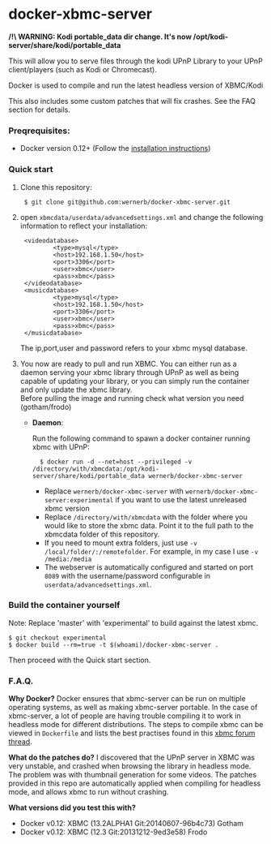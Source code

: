 # docker-xbmc-server

**/!\ WARNING: Kodi portable_data dir change. It's now /opt/kodi-server/share/kodi/portable_data**

This will allow you to serve files through the kodi UPnP Library to your UPnP client/players (such as Kodi or Chromecast). 

Docker is used to compile and run the latest headless version of XBMC/Kodi 

This also includes some custom patches that will fix crashes. See the FAQ section for details.

### Preqrequisites:
* Docker version 0.12+ (Follow the [installation instructions](https://docs.docker.com/))

### Quick start

1. Clone this repository:
        
        $ git clone git@github.com:wernerb/docker-xbmc-server.git

2. open `xbmcdata/userdata/advancedsettings.xml` and change the following information to reflect your installation:

        <videodatabase>
                <type>mysql</type>
                <host>192.168.1.50</host>
                <port>3306</port>
                <user>xbmc</user>
                <pass>xbmc</pass>
        </videodatabase>
        <musicdatabase>
                <type>mysql</type>
                <host>192.168.1.50</host>
                <port>3306</port>
                <user>xbmc</user>
                <pass>xbmc</pass>
        </musicdatabase>
        
    The ip,port,user and password refers to your xbmc mysql database.

3. You now are ready to pull and run XBMC. You can either run as a daemon serving your xbmc library through UPnP as well as being capable of updating your library, or you can simply run the container and only update the xbmc library.  
    Before pulling the image and running check what version you need (gotham/frodo)

    * __Daemon__:  

        Run the following command to spawn a docker container running xbmc with UPnP:

            $ docker run -d --net=host --privileged -v /directory/with/xbmcdata:/opt/kodi-server/share/kodi/portable_data wernerb/docker-xbmc-server
        
        * Replace `wernerb/docker-xbmc-server` with `wernerb/docker-xbmc-server:experimental` if you want to use the latest unreleased xbmc version
        * Replace `/directory/with/xbmcdata` with the folder where you would like to store the xbmc data. Point it to the full path to the xbmcdata folder of this repository.
        * If you need to mount extra folders, just use `-v /local/folder/:/remotefolder`. For example, in my case I use `-v /media:/media` 
        * The webserver is automatically configured and started on port `8089` with the username/password configurable in `userdata/advancedsettings.xml`.
        
### Build the container yourself
Note: Replace 'master' with 'experimental' to build against the latest xbmc.  
  
    $ git checkout experimental 
    $ docker build --rm=true -t $(whoami)/docker-xbmc-server .
    
Then proceed with the Quick start section.

### F.A.Q.

__Why Docker?__ 
Docker ensures that xbmc-server can be run on multiple operating systems, as well as making xbmc-server portable. In the case of xbmc-server, a lot of people are having trouble compiling it to work in headless mode for different distributions. The steps to compile xbmc can be viewed in `Dockerfile` and lists the best practises found in this [xbmc forum thread](http://forum.xbmc.org/showthread.php?tid=132919).

__What do the patches do?__
I discovered that the UPnP server in XBMC was very unstable, and crashed when browsing the library in headless mode. The problem was with thumbnail generation for some videos. The patches provided in this repo are automatically applied when compiling for headless mode, and allows xbmc to run without crashing.   

__What versions did you test this with?__

* Docker v0.12: XBMC (13.2ALPHA1 Git:20140607-96b4c73) Gotham
* Docker v0.12: XBMC (12.3 Git:20131212-9ed3e58) Frodo
